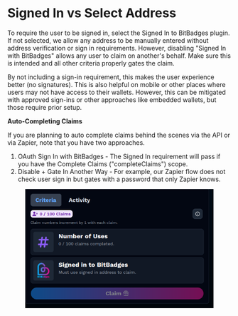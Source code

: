# Signed In vs Select Address

To require the user to be signed in, select the Signed In to BitBadges plugin. If not selected, we allow any address to be manually entered without address verification or sign in requirements. However, disabling "Signed In with BitBadges" allows any user to claim on another's behalf. Make sure this is intended and all other criteria properly gates the claim.

By not including a sign-in requirement, this makes the user experience better (no signatures). This is also helpful on mobile or other places where users may not have access to their wallets. However, this can be mitigated with approved sign-ins or other approaches like embedded wallets, but those require prior setup. 

**Auto-Completing Claims**

If you are planning to auto complete claims behind the scenes via the API or via Zapier, note that you have two approaches.

1. OAuth Sign In with BitBadges - The Signed In requirement will pass if you have the Complete Claims ("completeClaims") scope.
2. Disable + Gate In Another Way - For example, our Zapier flow does not check user sign in but gates with a password that only Zapier knows.

<figure><img src="../../../.gitbook/assets/image (198).png" alt=""><figcaption></figcaption></figure>
